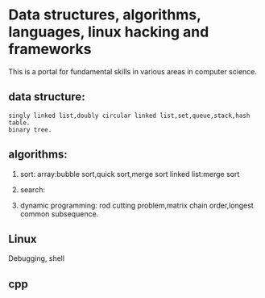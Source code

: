 # Data structures, algorithms, languages, linux hacking and frameworks

This is a portal for fundamental skills in various areas in computer science.

## data structure:
    singly linked list,doubly circular linked list,set,queue,stack,hash table.
    binary tree.

## algorithms:

1. sort:
    array:bubble sort,quick sort,merge sort
    linked list:merge sort

2. search:


3. dynamic programming:
rod cutting problem,matrix chain order,longest common subsequence.

## Linux
Debugging, shell

## cpp
